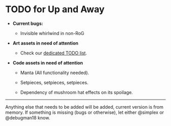 # TODO for Up and Away

+ **Current bugs:**

	+ Invisible whirlwind in non-RoG

+ **Art assets in need of attention**

	+ Check our [dedicated TODO list](TODO_ART.md).

+ **Code assets in need of attention**

	+ Manta (All functionality needed).

	+ Setpieces, setpieces, setpieces.

	+ Dependency of mushroom hat effects on its spoilage.

******

Anything else that needs to be added will be added, current version is from memory. 
If something is missing (bugs or otherwise), let either @simplex or @debugman18 know.

<!--
vim: ft=markdown nofoldenable
-->
